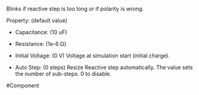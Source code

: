 Blinks if reactive step is too long or if polarity is wrong.


Property: (default value)

- Capacitance: (10 uF)

- Resistance: (1e-6 Ω)

- Initial Voltage: (0 V)
   Voltage at simulation start (initial charge).

- Auto Step: (0 steps)
   Resize Reactive step automatically.
   The value sets the number of sub-steps.
   0 to disable.


#Component 